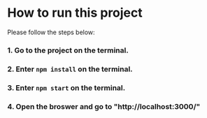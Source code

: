 # How to run this project

Please follow the steps below:

### 1. Go to the project on the terminal.

### 2. Enter `npm install` on the terminal.

### 3. Enter `npm start` on the terminal.

### 4. Open the broswer and go to "http://localhost:3000/"
